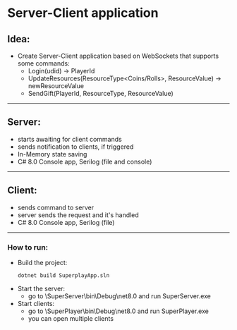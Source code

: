 # Server-Client application

## Idea:

- Create Server-Client application based on WebSockets that supports some commands:
  - Login(udid) -> PlayerId
  - UpdateResources(ResourceType<Coins/Rolls>, ResourceValue) -> newResourceValue
  - SendGift(PlayerId, ResourceType, ResourceValue)
---
## Server:
- starts awaiting for client commands
- sends notification to clients, if triggered
- In-Memory state saving
- C# 8.0 Console app, Serilog (file and console)
---
## Client:
- sends command to server
- server sends the request and it's handled
- C# 8.0 Console app, Serilog (file)
---
### How to run:
- Build the project:
  ```
  dotnet build SuperplayApp.sln
  ```
- Start the server:
  - go to <repo>\SuperServer\bin\Debug\net8.0 and run SuperServer.exe
- Start clients:
  - go to <repo>\SuperPlayer\bin\Debug\net8.0 and run SuperPlayer.exe
  - you can open multiple clients
